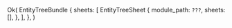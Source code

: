 Ok(
    EntityTreeBundle {
        sheets: [
            EntityTreeSheet {
                module_path: `???`,
                sheets: [],
            },
        ],
    },
)
